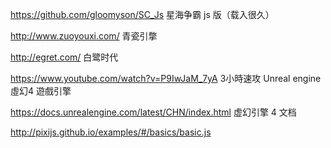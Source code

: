 

https://github.com/gloomyson/SC_Js 
星海争霸 js 版（载入很久）

http://www.zuoyouxi.com/ 
青瓷引撆

http://egret.com/ 
白鹭时代

https://www.youtube.com/watch?v=P9IwJaM_7yA 
3小時速攻 Unreal engine 虛幻4 遊戲引擎

https://docs.unrealengine.com/latest/CHN/index.html 
虚幻引擎 4 文档

http://pixijs.github.io/examples/#/basics/basic.js